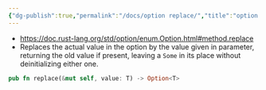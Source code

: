```yaml
---
{"dg-publish":true,"permalink":"/docs/option replace/","title":"option replace"}
---
```


- https://doc.rust-lang.org/std/option/enum.Option.html#method.replace
- Replaces the actual value in the option by the value given in parameter, returning the old value if present, leaving a `Some` in its place without deinitializing either one.

```rust
pub fn replace(&mut self, value: T) -> Option<T>
```
